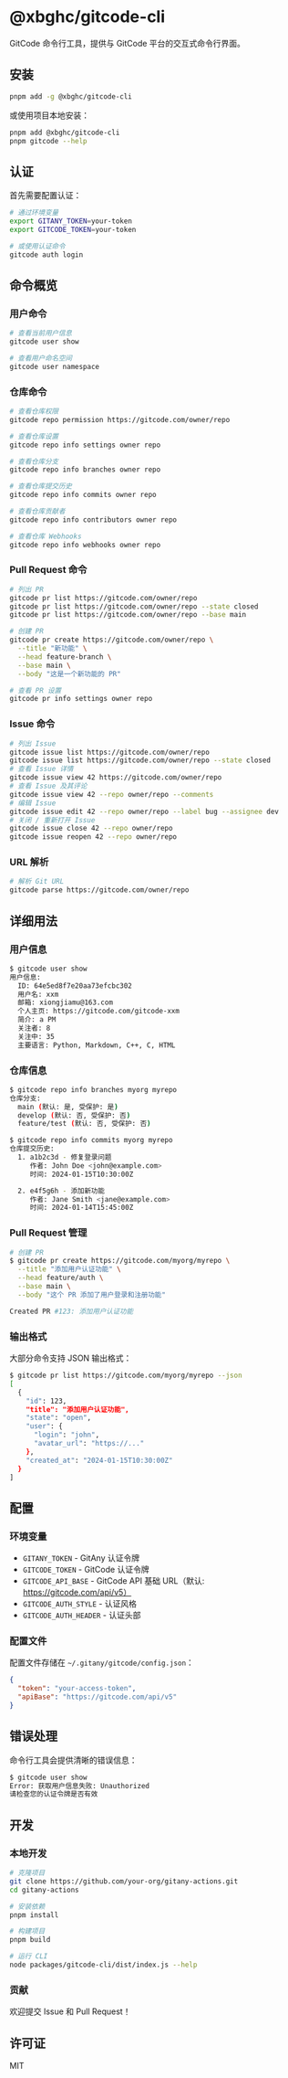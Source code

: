 # @xbghc/gitcode-cli

GitCode 命令行工具，提供与 GitCode 平台的交互式命令行界面。

## 安装

```bash
pnpm add -g @xbghc/gitcode-cli
```

或使用项目本地安装：

```bash
pnpm add @xbghc/gitcode-cli
pnpm gitcode --help
```

## 认证

首先需要配置认证：

```bash
# 通过环境变量
export GITANY_TOKEN=your-token
export GITCODE_TOKEN=your-token

# 或使用认证命令
gitcode auth login
```

## 命令概览

### 用户命令

```bash
# 查看当前用户信息
gitcode user show

# 查看用户命名空间
gitcode user namespace
```

### 仓库命令

```bash
# 查看仓库权限
gitcode repo permission https://gitcode.com/owner/repo

# 查看仓库设置
gitcode repo info settings owner repo

# 查看仓库分支
gitcode repo info branches owner repo

# 查看仓库提交历史
gitcode repo info commits owner repo

# 查看仓库贡献者
gitcode repo info contributors owner repo

# 查看仓库 Webhooks
gitcode repo info webhooks owner repo
```

### Pull Request 命令

```bash
# 列出 PR
gitcode pr list https://gitcode.com/owner/repo
gitcode pr list https://gitcode.com/owner/repo --state closed
gitcode pr list https://gitcode.com/owner/repo --base main

# 创建 PR
gitcode pr create https://gitcode.com/owner/repo \
  --title "新功能" \
  --head feature-branch \
  --base main \
  --body "这是一个新功能的 PR"

# 查看 PR 设置
gitcode pr info settings owner repo
```

### Issue 命令

```bash
# 列出 Issue
gitcode issue list https://gitcode.com/owner/repo
gitcode issue list https://gitcode.com/owner/repo --state closed
# 查看 Issue 详情
gitcode issue view 42 https://gitcode.com/owner/repo
# 查看 Issue 及其评论
gitcode issue view 42 --repo owner/repo --comments
# 编辑 Issue
gitcode issue edit 42 --repo owner/repo --label bug --assignee dev
# 关闭 / 重新打开 Issue
gitcode issue close 42 --repo owner/repo
gitcode issue reopen 42 --repo owner/repo
```

### URL 解析

```bash
# 解析 Git URL
gitcode parse https://gitcode.com/owner/repo
```

## 详细用法

### 用户信息

```bash
$ gitcode user show
用户信息:
  ID: 64e5ed8f7e20aa73efcbc302
  用户名: xxm
  邮箱: xiongjiamu@163.com
  个人主页: https://gitcode.com/gitcode-xxm
  简介: a PM
  关注者: 8
  关注中: 35
  主要语言: Python, Markdown, C++, C, HTML
```

### 仓库信息

```bash
$ gitcode repo info branches myorg myrepo
仓库分支:
  main (默认: 是, 受保护: 是)
  develop (默认: 否, 受保护: 否)
  feature/test (默认: 否, 受保护: 否)
```

```bash
$ gitcode repo info commits myorg myrepo
仓库提交历史:
  1. a1b2c3d - 修复登录问题
     作者: John Doe <john@example.com>
     时间: 2024-01-15T10:30:00Z

  2. e4f5g6h - 添加新功能
     作者: Jane Smith <jane@example.com>
     时间: 2024-01-14T15:45:00Z
```

### Pull Request 管理

```bash
# 创建 PR
$ gitcode pr create https://gitcode.com/myorg/myrepo \
  --title "添加用户认证功能" \
  --head feature/auth \
  --base main \
  --body "这个 PR 添加了用户登录和注册功能"

Created PR #123: 添加用户认证功能
```

### 输出格式

大部分命令支持 JSON 输出格式：

```bash
$ gitcode pr list https://gitcode.com/myorg/myrepo --json
[
  {
    "id": 123,
    "title": "添加用户认证功能",
    "state": "open",
    "user": {
      "login": "john",
      "avatar_url": "https://..."
    },
    "created_at": "2024-01-15T10:30:00Z"
  }
]
```

## 配置

### 环境变量

- `GITANY_TOKEN` - GitAny 认证令牌
- `GITCODE_TOKEN` - GitCode 认证令牌
- `GITCODE_API_BASE` - GitCode API 基础 URL（默认: https://gitcode.com/api/v5）
- `GITCODE_AUTH_STYLE` - 认证风格
- `GITCODE_AUTH_HEADER` - 认证头部

### 配置文件

配置文件存储在 `~/.gitany/gitcode/config.json`：

```json
{
  "token": "your-access-token",
  "apiBase": "https://gitcode.com/api/v5"
}
```

## 错误处理

命令行工具会提供清晰的错误信息：

```bash
$ gitcode user show
Error: 获取用户信息失败: Unauthorized
请检查您的认证令牌是否有效
```

## 开发

### 本地开发

```bash
# 克隆项目
git clone https://github.com/your-org/gitany-actions.git
cd gitany-actions

# 安装依赖
pnpm install

# 构建项目
pnpm build

# 运行 CLI
node packages/gitcode-cli/dist/index.js --help
```

### 贡献

欢迎提交 Issue 和 Pull Request！

## 许可证

MIT
